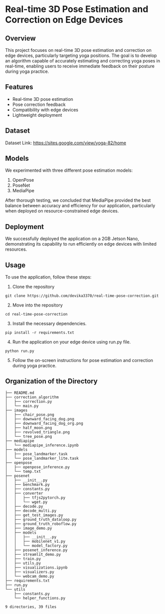 # Real-time 3D Pose Estimation and Correction on Edge Devices

## Overview
This project focuses on real-time 3D pose estimation and correction on edge devices, particularly targeting yoga positions. The goal is to develop an algorithm capable of accurately estimating and correcting yoga poses in real-time, enabling users to receive immediate feedback on their posture during yoga practice.

## Features
- Real-time 3D pose estimation
- Pose correction feedback
- Compatibility with edge devices
- Lightweight deployment 

## Dataset
Dataset Link: https://sites.google.com/view/yoga-82/home

## Models
We experimented with three different pose estimation models:
1. OpenPose
2. PoseNet
3. MediaPipe

After thorough testing, we concluded that MediaPipe provided the best balance between accuracy and efficiency for our application, particularly when deployed on resource-constrained edge devices.

## Deployment
We successfully deployed the application on a 2GB Jetson Nano, demonstrating its capability to run efficiently on edge devices with limited resources.

## Usage
To use the application, follow these steps:
1. Clone the repository
```
git clone https://github.com/devika3370/real-time-pose-correction.git
```
2. Move into the repository
```
cd real-time-pose-correction
```
3. Install the necessary dependencies.
```
pip install -r requirements.txt
```
4. Run the application on your edge device using run.py file.
```
python run.py
```
5. Follow the on-screen instructions for pose estimation and correction during yoga practice.


## Organization of the Directory
```
├── README.md
├── correction_algorithm
│   ├── correction.py
│   └── main.py
├── images
│   ├── chair_pose.png
│   ├── downward_facing_dog.png
│   ├── downward_facing_dog_org.png
│   ├── half_moon.png
│   ├── revolved_triangle.png
│   └── tree_pose.png
├── mediapipe
│   └── mediapipe_inference.ipynb
├── models
│   ├── pose_landmarker.task
│   └── pose_landmarker_lite.task
├── openpose
│   ├── openpose_inference.py
│   └── temp.txt
├── posenet
│   ├── __init__.py
│   ├── benchmark.py
│   ├── constants.py
│   ├── converter
│   │   ├── tfjs2pytorch.py
│   │   └── wget.py
│   ├── decode.py
│   ├── decode_multi.py
│   ├── get_test_images.py
│   ├── ground_truth_dataloop.py
│   ├── ground_truth_roboflow.py
│   ├── image_demo.py
│   ├── models
│   │   ├── __init__.py
│   │   ├── mobilenet_v1.py
│   │   └── model_factory.py
│   ├── posenet_inference.py
│   ├── streamlit_demo.py
│   ├── train.py
│   ├── utils.py
│   ├── visualizations.ipynb
│   ├── visualizers.py
│   └── webcam_demo.py
├── requirements.txt
├── run.py
└── utils
    ├── constants.py
    └── helper_functions.py

9 directories, 39 files
```

